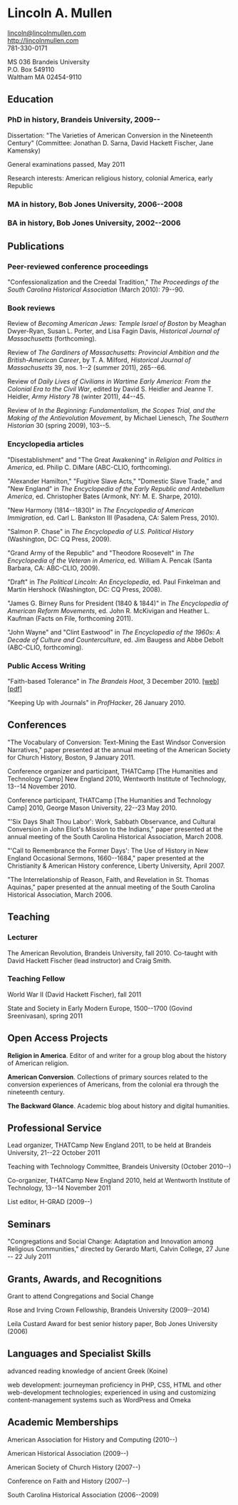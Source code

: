 # Lincoln A. Mullen #


lincoln@lincolnmullen.com  
http://lincolnmullen.com  
781-330-0171  

MS 036 Brandeis University  
P.O. Box 549110  
Waltham MA 02454-9110  


## Education ##

### PhD in history, Brandeis University, 2009-- ###

Dissertation: "The Varieties of American Conversion in the Nineteenth Century" (Committee: Jonathan D. Sarna, David Hackett Fischer, Jane Kamensky)

General examinations passed, May 2011

Research interests: American religious history, colonial America, early Republic

### MA in history, Bob Jones University, 2006--2008 ###

### BA in history, Bob Jones University, 2002--2006 ###




## Publications ##


### Peer-reviewed conference proceedings ###

"Confessionalization and the Creedal Tradition," _The Proceedings of the South Carolina Historical Association_ (March 2010): 79--90.

### Book reviews ###

Review of _Becoming American Jews: Temple Israel of Boston_ by Meaghan Dwyer-Ryan, Susan L. Porter, and Lisa Fagin Davis, _Historical Journal of Massachusetts_ (forthcoming).

Review of _The Gardiners of Massachusetts: Provincial Ambition and the British-American Career_, by T. A. Milford, _Historical Journal of Massachusetts_ 39, nos. 1--2 (summer 2011), 265--66.

Review of _Daily Lives of Civilians in Wartime Early America: From the Colonial Era to the Civil War_, edited by David S. Heidler and Jeanne T. Heidler, _Army History_ 78 (winter 2011), 44--45.

Review of _In the Beginning: Fundamentalism, the Scopes Trial, and the Making of the Antievolution Movement_, by Michael Lienesch, _The Southern Historian_ 30 (spring 2009), 103--5. 

### Encyclopedia articles ###

"Disestablishment" and "The Great Awakening" in _Religion and Politics in America_, ed. Philip C. DiMare (ABC-CLIO, forthcoming).

"Alexander Hamilton," "Fugitive Slave Acts," "Domestic Slave Trade," and "New England" in _The Encyclopedia of the Early Republic and Antebellum America_, ed. Christopher Bates (Armonk, NY: M. E. Sharpe, 2010).

"New Harmony (1814--1830)" in _The Encyclopedia of American Immigration_, ed. Carl L. Bankston III (Pasadena, CA: Salem Press, 2010).

"Salmon P. Chase" in _The Encyclopedia of U.S. Political History_ (Washington, DC: CQ Press, 2009).

"Grand Army of the Republic" and "Theodore Roosevelt" in _The Encyclopedia of the Veteran in America_, ed. William A. Pencak (Santa Barbara, CA: ABC-CLIO, 2009).

"Draft" in _The Political Lincoln: An Encyclopedia_, ed. Paul Finkelman and Martin Hershock (Washington, DC: CQ Press, 2008).

"James G. Birney Runs for President (1840 & 1844)" in _The Encyclopedia of American Reform Movements_, ed. John R. McKivigan and Heather L. Kaufman (Facts on File, forthcoming 2011).

"John Wayne" and "Clint Eastwood" in _The Encyclopedia of the 1960s: A Decade of Culture and Counterculture_, ed. Jim Baugess and Abbe Debolt (ABC-CLIO, forthcoming).

### Public Access Writing ###

"Faith-based Tolerance" in _The Brandeis Hoot_, 3 December 2010. [\[web\]](http://thebrandeishoot.com/articles/9255) [\[pdf\]](http://lincolnmullen.com)

"Keeping Up with Journals" in _ProfHacker_, 26 January 2010.

## Conferences ##

"The Vocabulary of Conversion: Text-Mining the East Windsor Conversion Narratives," paper presented at the annual meeting of the American Society for Church History, Boston, 9 January 2011.

Conference organizer and participant, THATCamp [The Humanities and Technology Camp] New England 2010, Wentworth Institute of Technology, 13--14 November 2010.

Conference participant, THATCamp [The Humanities and Technology Camp] 2010, George Mason University, 22--23 May 2010. 

"'Six Days Shalt Thou Labor': Work, Sabbath Observance, and Cultural Conversion in John Eliot's Mission to the Indians," paper presented at the annual meeting of the South Carolina Historical Association, March 2008.

"'Call to Remembrance the Former Days': The Use of History in New England Occasional Sermons, 1660--1684," paper presented at the Christianity & American History conference, Liberty University, April 2007.

"The Interrelationship of Reason, Faith, and Revelation in St. Thomas Aquinas," paper presented at the annual meeting of the South Carolina Historical Association, March 2006.

## Teaching ##

### Lecturer ###


The American Revolution, Brandeis University, fall 2010. Co-taught with David Hackett Fischer (lead instructor) and Craig Smith.

### Teaching Fellow ###


World War II (David Hackett Fischer), fall 2011

State and Society in Early Modern Europe, 1500--1700 (Govind Sreenivasan), spring 2011


## Open Access Projects ##

**Religion in America**. Editor of and writer for a group blog about the history of American religion.

**American Conversion**. Collections of primary sources related to the conversion experiences of Americans, from the colonial era through the nineteenth century.

**The Backward Glance**. Academic blog about history and digital humanities.

## Professional Service ##

Lead organizer, THATCamp New England 2011, to be held at Brandeis University, 21--22 October 2011

Teaching with Technology Committee, Brandeis University (October 2010--)

Co-organizer, THATCamp New England 2010, held at Wentworth Institute of Technology, 13--14 November 2011
 
List editor, H-GRAD (2009--)

## Seminars ##

"Congregations and Social Change: Adaptation and Innovation among Religious Communities," directed by Gerardo Marti, Calvin College, 27 June -- 22 July 2011

## Grants, Awards, and Recognitions ##

Grant to attend Congregations and Social Change 

Rose and Irving Crown Fellowship, Brandeis University (2009--2014)

Leila Custard Award for best senior history paper, Bob Jones University (2006)

## Languages and Specialist Skills ##


advanced reading knowledge of ancient Greek (Koine)

web development: journeyman proficiency in PHP, CSS, HTML and other web-development technologies; experienced in using and customizing content-management systems such as WordPress and Omeka

## Academic Memberships ##

American Association for History and Computing (2010--)

American Historical Association (2009--)

American Society of Church History (2007--)

Conference on Faith and History (2007--)

South Carolina Historical Association (2006--2009)
